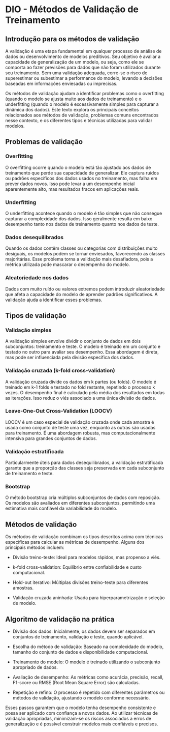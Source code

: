 # DIO - Métodos de Validação de Treinamento

## Introdução para os métodos de validação

A validação é uma etapa fundamental em qualquer processo de análise de dados ou desenvolvimento de modelos preditivos. Seu objetivo é avaliar a capacidade de generalização de um modelo, ou seja, como ele se comporta ao fazer previsões para dados que não foram utilizados durante seu treinamento. Sem uma validação adequada, corre-se o risco de superestimar ou subestimar a performance do modelo, levando a decisões baseadas em informações enviesadas ou imprecisas.

Os métodos de validação ajudam a identificar problemas como o overfitting (quando o modelo se ajusta muito aos dados de treinamento) e o underfitting (quando o modelo é excessivamente simples para capturar a dinâmica dos dados). Este texto explora os principais conceitos relacionados aos métodos de validação, problemas comuns encontrados nesse contexto, e os diferentes tipos e técnicas utilizadas para validar modelos.

## Problemas de validação

### Overfitting

O overfitting ocorre quando o modelo está tão ajustado aos dados de treinamento que perde sua capacidade de generalizar. Ele captura ruídos ou padrões específicos dos dados usados no treinamento, mas falha em prever dados novos. Isso pode levar a um desempenho inicial aparentemente alto, mas resultados fracos em aplicações reais.

### Underfitting

O underfitting acontece quando o modelo é tão simples que não consegue capturar a complexidade dos dados. Isso geralmente resulta em baixo desempenho tanto nos dados de treinamento quanto nos dados de teste.

### Dados desequilibrados

Quando os dados contêm classes ou categorias com distribuições muito desiguais, os modelos podem se tornar enviesados, favorecendo as classes majoritárias. Esse problema torna a validação mais desafiadora, pois a métrica utilizada pode mascarar o desempenho do modelo.

### Aleatoriedade nos dados

Dados com muito ruído ou valores extremos podem introduzir aleatoriedade que afeta a capacidade do modelo de aprender padrões significativos. A validação ajuda a identificar esses problemas.

## Tipos de validação

### Validação simples

A validação simples envolve dividir o conjunto de dados em dois subconjuntos: treinamento e teste. O modelo é treinado em um conjunto e testado no outro para avaliar seu desempenho. Essa abordagem é direta, mas pode ser influenciada pela divisão específica dos dados.

### Validação cruzada (k-fold cross-validation)

A validação cruzada divide os dados em k partes (ou folds). O modelo é treinado em k-1 folds e testado no fold restante, repetindo o processo k vezes. O desempenho final é calculado pela média dos resultados em todas as iterações. Isso reduz o viés associado a uma única divisão de dados.

### Leave-One-Out Cross-Validation (LOOCV)

LOOCV é um caso especial de validação cruzada onde cada amostra é usada como conjunto de teste uma vez, enquanto as outras são usadas para treinamento. É uma abordagem robusta, mas computacionalmente intensiva para grandes conjuntos de dados.

### Validação estratificada

Particularmente úteis para dados desequilibrados, a validação estratificada garante que a proporção das classes seja preservada em cada subconjunto de treinamento e teste.

### Bootstrap

O método bootstrap cria múltiplos subconjuntos de dados com reposição. Os modelos são avaliados em diferentes subconjuntos, permitindo uma estimativa mais confiável da variabilidade do modelo.

## Métodos de validação

Os métodos de validação combinam os tipos descritos acima com técnicas específicas para calcular as métricas de desempenho. Alguns dos principais métodos incluem:

* Divisão treino-teste: Ideal para modelos rápidos, mas propenso a viés.

* k-fold cross-validation: Equilíbrio entre confiabilidade e custo computacional.

* Hold-out iterativo: Múltiplas divisões treino-teste para diferentes amostras.

* Validação cruzada aninhada: Usada para hiperparametrização e seleção de modelo.

## Algoritmo de validação na prática

* Divisão dos dados: Inicialmente, os dados devem ser separados em conjuntos de treinamento, validação e teste, quando aplicável.

* Escolha do método de validação: Baseado na complexidade do modelo, tamanho do conjunto de dados e disponibilidade computacional.

* Treinamento do modelo: O modelo é treinado utilizando o subconjunto apropriado de dados.

* Avaliação de desempenho: As métricas como acurácia, precisão, recall, F1-score ou RMSE (Root Mean Square Error) são calculadas.

* Repetição e refino: O processo é repetido com diferentes parâmetros ou métodos de validação, ajustando o modelo conforme necessário.

Esses passos garantem que o modelo tenha desempenho consistente e possa ser aplicado com confiança a novos dados. Ao utilizar técnicas de validação apropriadas, minimizam-se os riscos associados a erros de generalização e é possível construir modelos mais confiáveis e precisos.
